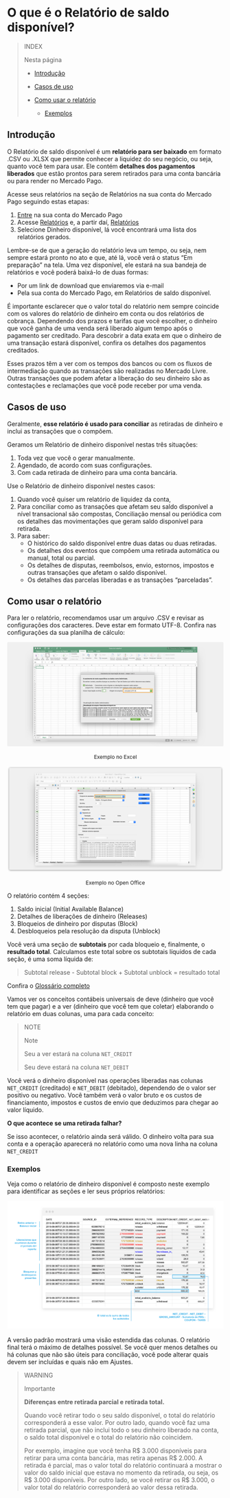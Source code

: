 # O que é o Relatório de saldo disponível?

> INDEX
>
> Nesta página
>
> - [Introdução](#bookmark_introdução) 
>
> - [Casos de uso](#bookmark_casos_de_uso)
>
> - [Como usar o relatório](#bookmark_como_usar_o_relatório) 
>
>    + [Exemplos](#bookmark_exemplos)
>

## Introdução


O Relatório de saldo disponível é um **relatório para ser baixado** em formato .CSV ou .XLSX que permite conhecer a liquidez do seu negócio, ou seja, quanto você tem para usar. Ele contém **detalhes dos pagamentos liberados** que estão prontos para serem retirados para uma conta bancária ou para render no Mercado Pago.


Acesse seus relatórios na seção de Relatórios na sua conta do Mercado Pago seguindo estas etapas:
1. [Entre](https://www.mercadolivre.com/jms/mlb/lgz/msl/login/H4sIAAAAAAAEAy2NQQ7DIAwE_-JzlNw59iPIIQ5BhRoZR7SK8veaqscd744vyBzTy-unEjigd80pJIUJakbdWYpPmx1KNdSS0j_mdVRQsJCSNHDXEEXaHmSjodoxN7ISnnr4PXM39vtlLLKFQ7U2tyy997mQBNy4YuQ5cJlXWeCezNHUq2B4glM56f4CVo_Sya8AAAA/user) na sua conta do Mercado Pago
1. Acesse [Relatórios](https://www.mercadopago.com/mlb/account/movements) e, a partir daí, [Relatórios](https://www.mercadopago.com/mlb/account/movements)
1. Selecione Dinheiro disponível, lá você encontrará uma lista dos relatórios gerados.

Lembre-se de que a geração do relatório leva um tempo, ou seja, nem sempre estará pronto no ato e que, até lá, você verá o status “Em preparação” na tela. Uma vez disponível, ele estará na sua bandeja de relatórios e você poderá baixá-lo de duas formas:
* Por um link de download que enviaremos via e-mail
* Pela sua conta do Mercado Pago, em Relatórios de saldo disponível.

É importante esclarecer que o valor total do relatório nem sempre coincide com os valores do relatório de dinheiro em conta ou dos relatórios de cobrança. Dependendo dos prazos e tarifas que você escolher, o dinheiro que você ganha de uma venda será liberado algum tempo após o pagamento ser creditado. Para descobrir a data exata em que o dinheiro de uma transação estará disponível, confira os detalhes dos pagamentos creditados.

Esses prazos têm a ver com os tempos dos bancos ou com os fluxos de intermediação quando as transações são realizadas no Mercado Livre. Outras transações que podem afetar a liberação do seu dinheiro são as contestações e reclamações que você pode receber por uma venda.

## Casos de uso

Geralmente, **esse relatório é usado para conciliar** as retiradas de dinheiro e inclui as transações que o compõem.

Geramos um Relatório de dinheiro disponível nestas três situações:
1. Toda vez que você o gerar manualmente.
1. Agendado, de acordo com suas configurações.
1. Com cada retirada de dinheiro para uma conta bancária.

Use o Relatório de dinheiro disponível nestes casos:
1. Quando você quiser um relatório de liquidez da conta,
1. Para conciliar como as transações que afetam seu saldo disponível a nível transacional são compostas,
Conciliação mensal ou periódica com os detalhes das movimentações que geram saldo disponível para retirada.
1. Para saber:
    + O histórico do saldo disponível entre duas datas ou duas retiradas.
    + Os detalhes dos eventos que compõem uma retirada automática ou manual, total ou parcial.
    + Os detalhes de disputas, reembolsos, envio, estornos, impostos e outras transações que afetam o saldo disponível.
    + Os detalhes das parcelas liberadas e as transações “parceladas”.


## Como usar o relatório

Para ler o relatório, recomendamos usar um arquivo .CSV e revisar as configurações dos caracteres. Deve estar em formato UTF-8. Confira nas configurações da sua planilha de cálculo:

![Relatório de dinheiro disponivel excel Mercado Pago](/images/manage-account/reports/excel-pt.png)
<p style="text-align:center;font-size:12px;">Exemplo no Excel</p>

![Relatório de dinheiro disponivel Open Office Mercado Pago](/images/manage-account/reports/open-office-pt.png)
<p style="text-align:center;font-size:12px;">Exemplo no Open Office</p>

O relatório contém 4 seções:
1. Saldo inicial (Initial Available Balance)
1. Detalhes de liberações de dinheiro (Releases)
1. Bloqueios de dinheiro por disputas (Block)
1. Desbloqueios pela resolução da disputa (Unblock)

Você verá uma seção de **subtotais** por cada bloqueio e, finalmente, o **resultado total**. Calculamos este total sobre os subtotais líquidos de cada seção, é uma soma líquida de: 

> Subtotal release - Subtotal block + Subtotal unblock = resultado total

Confira o [Glossário completo](https://www.mercadopago.com.br/developers/pt/guides/manage-account/reports/available-money-reports-glossary)

Vamos ver os conceitos contábeis universais de deve (dinheiro que você tem que pagar) e a ver (dinheiro que você tem que coletar) elaborando o relatório em duas colunas, uma para cada conceito: 

> NOTE
>
> Note
>
> Seu a ver estará na coluna `NET_CREDIT`
>
> Seu deve estará na coluna `NET_DEBIT`

Você verá o dinheiro disponível nas operações liberadas nas colunas `NET_CREDIT` (creditado) e `NET_DEBIT` (debitado), dependendo de o valor ser positivo ou negativo. Você também verá o valor bruto e os custos de financiamento, impostos e custos de envio que deduzimos para chegar ao valor líquido.

**O que acontece se uma retirada falhar?**

Se isso acontecer, o relatório ainda será válido. O dinheiro volta para sua conta e a operação aparecerá no relatório como uma nova linha na coluna `NET_CREDIT`

### Exemplos

Veja como o relatório de dinheiro disponível é composto neste exemplo para identificar as seções e ler seus próprios relatórios:

![Relatório de dinheiro disponivel Exemplos Mercado Pago](/images/manage-account/reports/examples.png)

A versão padrão mostrará uma visão estendida das colunas. O relatório final terá o máximo de detalhes possível. Se você quer menos detalhes ou há colunas que não são úteis para conciliação, você pode alterar quais devem ser incluídas e quais não em Ajustes.


> WARNING
> 
> Importante
> 
> **Diferenças entre retirada parcial e retirada total.**
> 
> Quando você retirar todo o seu saldo disponível, o total do relatório corresponderá a esse valor. Por outro lado, quando você faz uma retirada parcial, que não inclui todo o seu dinheiro liberado na conta, o saldo total disponível e o total do relatório não coincidem.
>
>Por exemplo, imagine que você tenha R$ 3.000 disponíveis para retirar para uma conta bancária, mas retira apenas R$ 2.000. A retirada é parcial, mas o valor total do relatório continuará a mostrar o valor do saldo inicial que estava no momento da retirada, ou seja, os R$ 3.000 disponíveis. Por outro lado, se você retirar os R$ 3.000, o valor total do relatório corresponderá ao valor dessa retirada.